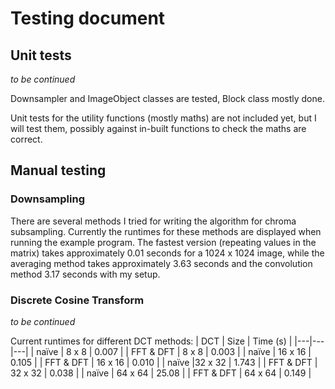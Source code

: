 # Testing document

## Unit tests

*to be continued*

Downsampler and ImageObject classes are tested, Block class mostly done.

Unit tests for the utility functions (mostly maths) are not included yet, but I will test them, possibly against in-built functions to check the maths are correct.

## Manual testing

### Downsampling

There are several methods I tried for writing the algorithm for chroma subsampling. Currently the runtimes for these methods are displayed when running the example program. The fastest version (repeating values in the matrix) takes approximately 0.01 seconds for a 1024 x 1024 image, while the averaging method takes approximately 3.63 seconds and the convolution method 3.17 seconds with my setup.

### Discrete Cosine Transform

*to be continued*

Current runtimes for different DCT methods:
| DCT | Size | Time (s) |
|---|---|---|
| naïve | 8 x 8 | 0.007 |
| FFT & DFT | 8 x 8 | 0.003 |
| naïve | 16 x 16 | 0.105 |
| FFT & DFT | 16 x 16 | 0.010 |
| naïve |32 x 32 | 1.743 |
| FFT & DFT | 32 x 32 | 0.038 |
| naïve | 64 x 64 | 25.08 |
| FFT & DFT | 64 x 64 | 0.149 |
